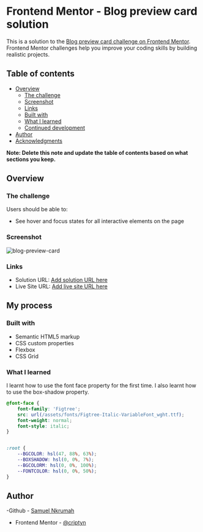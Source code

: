 # Frontend Mentor - Blog preview card solution

This is a solution to the [Blog preview card challenge on Frontend Mentor](https://www.frontendmentor.io/challenges/blog-preview-card-ckPaj01IcS). Frontend Mentor challenges help you improve your coding skills by building realistic projects. 

## Table of contents

- [Overview](#overview)
  - [The challenge](#the-challenge)
  - [Screenshot](#screenshot)
  - [Links](#links)
  - [Built with](#built-with)
  - [What I learned](#what-i-learned)
  - [Continued development](#continued-development)
- [Author](#author)
- [Acknowledgments](#acknowledgments)

**Note: Delete this note and update the table of contents based on what sections you keep.**

## Overview

### The challenge

Users should be able to:

- See hover and focus states for all interactive elements on the page

### Screenshot

![blog-preview-card](/design/screenschot.png)


### Links

- Solution URL: [Add solution URL here](https://your-solution-url.com)
- Live Site URL: [Add live site URL here](https://your-live-site-url.com)

## My process

### Built with

- Semantic HTML5 markup
- CSS custom properties
- Flexbox
- CSS Grid


### What I learned

I learnt how to use the font face property for the first time. I also learnt how to use the box-shadow property.

```css
@font-face {
    font-family: 'Figtree';
    src: url(/assets/fonts/Figtree-Italic-VariableFont_wght.ttf);
    font-weight: normal;
    font-style: italic;
}


:root {
    --BGCOLOR: hsl(47, 88%, 63%);
    --BOXSHADOW: hsl(0, 0%, 7%);
    --BGCOLORM: hsl(0, 0%, 100%);
    --FONTCOLOR: hsl(0, 0%, 50%);
}
```

## Author

-Github - [Samuel Nkrumah](https://github.com/nanayaww)
- Frontend Mentor - [@criptyn](https://www.frontendmentor.io/profile/criptyn)
